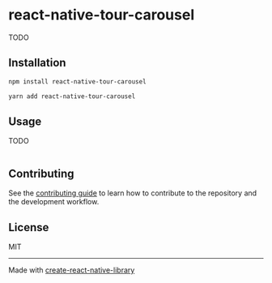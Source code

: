 # react-native-tour-carousel

TODO

## Installation

```sh
npm install react-native-tour-carousel
```

```sh
yarn add react-native-tour-carousel
```

## Usage
TODO
```js

```

## Contributing

See the [contributing guide](CONTRIBUTING.md) to learn how to contribute to the repository and the development workflow.

## License

MIT

---

Made with [create-react-native-library](https://github.com/callstack/react-native-builder-bob)
